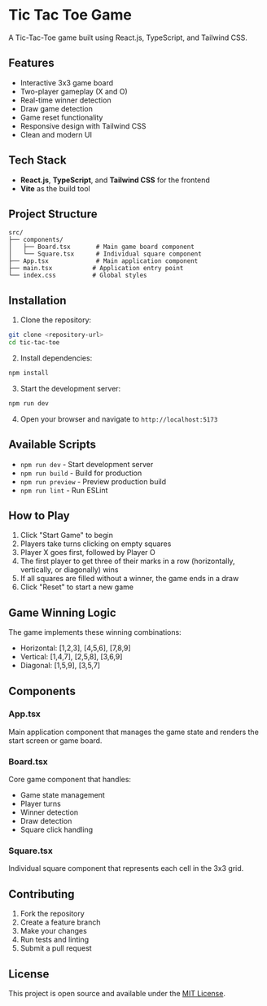 # Tic Tac Toe Game

A Tic-Tac-Toe game built using React.js, TypeScript, and Tailwind CSS.

## Features

- Interactive 3x3 game board
- Two-player gameplay (X and O)
- Real-time winner detection
- Draw game detection
- Game reset functionality
- Responsive design with Tailwind CSS
- Clean and modern UI

## Tech Stack

- **React.js**, **TypeScript**, and **Tailwind CSS** for the frontend
- **Vite** as the build tool

## Project Structure

```
src/
├── components/
│   ├── Board.tsx       # Main game board component
│   └── Square.tsx      # Individual square component
├── App.tsx             # Main application component
├── main.tsx           # Application entry point
└── index.css          # Global styles
```

## Installation

1. Clone the repository:
```bash
git clone <repository-url>
cd tic-tac-toe
```

2. Install dependencies:
```bash
npm install
```

3. Start the development server:
```bash
npm run dev
```

4. Open your browser and navigate to `http://localhost:5173`

## Available Scripts

- `npm run dev` - Start development server
- `npm run build` - Build for production
- `npm run preview` - Preview production build
- `npm run lint` - Run ESLint

## How to Play

1. Click "Start Game" to begin
2. Players take turns clicking on empty squares
3. Player X goes first, followed by Player O
4. The first player to get three of their marks in a row (horizontally, vertically, or diagonally) wins
5. If all squares are filled without a winner, the game ends in a draw
6. Click "Reset" to start a new game

## Game Winning Logic

The game implements these winning combinations:
- Horizontal: [1,2,3], [4,5,6], [7,8,9]
- Vertical: [1,4,7], [2,5,8], [3,6,9]
- Diagonal: [1,5,9], [3,5,7]

## Components

### App.tsx
Main application component that manages the game state and renders the start screen or game board.

### Board.tsx
Core game component that handles:
- Game state management
- Player turns
- Winner detection
- Draw detection
- Square click handling

### Square.tsx
Individual square component that represents each cell in the 3x3 grid.

## Contributing

1. Fork the repository
2. Create a feature branch
3. Make your changes
4. Run tests and linting
5. Submit a pull request

## License

This project is open source and available under the [MIT License](LICENSE).